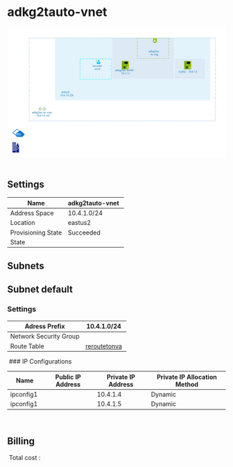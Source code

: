 # adkg2tauto-vnet 
![alt text](/../assets/cdc3ded4e16c411386d6a016e78f57c8.jpg) 
## Settings


| Name | adkg2tauto-vnet  |
| --- | --- |
| Address Space | 10.4.1.0/24  |
| Location | eastus2  |
| Provisioning State | Succeeded  |
| State |   |


## Subnets

## Subnet default

### Settings


| Adress Prefix | 10.4.1.0/24  |
| --- | --- |
| Network Security Group |   |
| Route Table | [reroutetonva](reroutetonva--747290517.md)  |

 ### IP Configurations


| Name | Public IP Address | Private IP Address | Private IP Allocation Method |
| --- | --- | --- | --- |
| ipconfig1  |   | 10.4.1.4  | Dynamic  |
| ipconfig1  |   | 10.4.1.5  | Dynamic  |
 
## Billing
 Total cost : 
